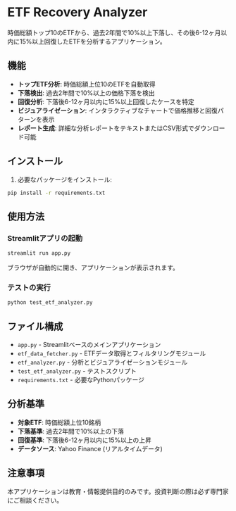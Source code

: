 # ETF Recovery Analyzer

時価総額トップ10のETFから、過去2年間で10%以上下落し、その後6-12ヶ月以内に15%以上回復したETFを分析するアプリケーション。

## 機能

- **トップETF分析**: 時価総額上位10のETFを自動取得
- **下落検出**: 過去2年間で10%以上の価格下落を検出
- **回復分析**: 下落後6-12ヶ月以内に15%以上回復したケースを特定
- **ビジュアライゼーション**: インタラクティブなチャートで価格推移と回復パターンを表示
- **レポート生成**: 詳細な分析レポートをテキストまたはCSV形式でダウンロード可能

## インストール

1. 必要なパッケージをインストール:
```bash
pip install -r requirements.txt
```

## 使用方法

### Streamlitアプリの起動

```bash
streamlit run app.py
```

ブラウザが自動的に開き、アプリケーションが表示されます。

### テストの実行

```bash
python test_etf_analyzer.py
```

## ファイル構成

- `app.py` - Streamlitベースのメインアプリケーション
- `etf_data_fetcher.py` - ETFデータ取得とフィルタリングモジュール
- `etf_analyzer.py` - 分析とビジュアライゼーションモジュール
- `test_etf_analyzer.py` - テストスクリプト
- `requirements.txt` - 必要なPythonパッケージ

## 分析基準

- **対象ETF**: 時価総額上位10銘柄
- **下落基準**: 過去2年間で10%以上の下落
- **回復基準**: 下落後6-12ヶ月以内に15%以上の上昇
- **データソース**: Yahoo Finance (リアルタイムデータ)

## 注意事項

本アプリケーションは教育・情報提供目的のみです。投資判断の際は必ず専門家にご相談ください。